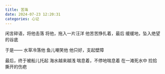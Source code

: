 ```yaml
---
title: 苦海
date: 2024-07-23 12:20:31
categories: 心记
---
```


闲言碎语，将他击落
将他，拖入一片汪洋
他苦苦挣扎着，最后
缓缓地，坠入绝望的谷底

于是——
水草冷落他
鱼儿嘲笑他
他只好，支起壁障

最后，终于被船儿托起
海水越来越浅
喘息着，不停地喘息着
在一滩死水中
捡拾撕开的伤疤

